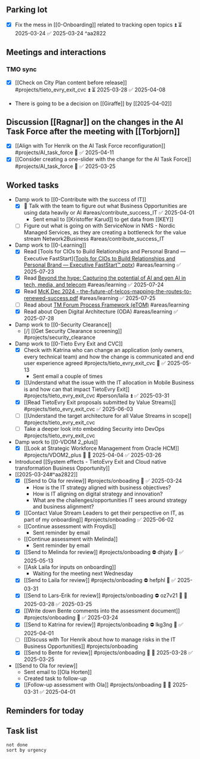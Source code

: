 ## Parking lot
* [x] Fix the mess in [[0-Onboarding]] related to tracking open topics ⏫ ⏳ 2025-03-24 ✅ 2025-03-24 ^aa2822
## Meetings and interactions
### TMO sync
* [x] [[Check on City Plan content before release]] #projects/tieto_evry_exit_cvc ⏫ ⏳ 2025-03-28 ✅ 2025-04-08
* There is going to be a decision on [[Giraffe]] by [[2025-04-02]]

## Discussion [[Ragnar]] on the changes in the AI Task Force after the meeting with [[Torbjorn]]
* [x] [[Align with Tor Henrik on the AI Task Force reconfiguration]] #projects/AI_task_force 🔼 ✅ 2025-04-11
* [x] [[Consider creating a one-slider with the change for the AI Task Force]] #projects/AI_task_force 🔼 ✅ 2025-03-25
## Worked tasks
* Damp work to [[0-Contribute with the success of IT]]
	* [x] 🔽 Talk with the team to figure out what Business Opportunities are using data heavily or AI #areas/contribute_success_IT ✅ 2025-04-01
		* Sent email to [[Kristoffer Karud]] to get data from [[KEY]] 
	* [ ] Figure out what is going on with ServiceNow in NMS - Nordic Managed Services, as they are creating a bottleneck for the value stream Network2Business #areas/contribute_success_IT
* Damp work to [[0-Learning]]
	* [x] Read [Tools for CIOs to Build Relationships and Personal Brand — Executive FastStart]([Tools for CIOs to Build Relationships and Personal Brand — Executive FastStart™.pptx](https://telenorgroup-my.sharepoint.com/:p:/r/personal/victor_mendivil_telenor_no/Documents/3-Resources/Tools%20for%20CIOs%20to%20Build%20Relationships%20and%20Personal%20Brand%20%E2%80%94%20Executive%20FastStart%E2%84%A2.pptx?d=we1b7fa9ec6cb4742bc5c944e84e866e8&csf=1&web=1&e=ADgpgG&wdOrigin=LOOP-WEB.PREVIEW.NT&wduihid=31650983-3e45-46aa-9c4f-a5df3560bbce&ct=1741853138962)) #areas/learning ✅ 2025-07-23
	* [x] Read [Beyond the hype: Capturing the potential of AI and gen AI in tech, media, and telecom](https://telenorgroup-my.sharepoint.com/:b:/r/personal/victor_mendivil_telenor_no/Documents/3-Resources/McKinsey%202024%20-%20beyond-the-hype-capturing-the-potential-of-ai-and-gen-ai-in-tmt.pdf?csf=1&web=1&e=7pev79) #areas/learning ✅ 2025-07-24
	* [x] Read [McK Dec 2024 - the-future-of-telcos-mapping-the-routes-to-renewed-success.pdf](https://telenorgroup-my.sharepoint.com/:b:/r/personal/victor_mendivil_telenor_no/Documents/2-Areas/Learning/McK%20Dec%202024%20-%20the-future-of-telcos-mapping-the-routes-to-renewed-success.pdf?csf=1&web=1&e=mizEW9) #areas/learning ✅ 2025-07-25
	* [ ] Read about [TM Forum Process Framework (eTOM)]([https://www.tmforum.org/oda/business-architecture-framework/process-framework-etom/](https://www.tmforum.org/oda/business-architecture-framework/process-framework-etom/)) #areas/learning 
	* [x] Read about Open Digital Architecture (ODA) #areas/learning ✅ 2025-07-28
* Damp work to [[0-Security Clearance]]
	* [/] [[Get Security Clearance screening]] #projects/security_clearance
* Damp work to [[0-Tieto Evry Exit and CVC]]
	* [x] Check with Katrina who can change an application (only owners, every technical team) and how the change is communicated and end user experience agreed #projects/tieto_evry_exit_cvc 🔼 ✅ 2025-05-13
		* Sent email a couple of times
	* [x] [[Understand what the issue with the IT allocation in Mobile Business is and how can that impact TietoEvry Exit]] #projects/tieto_evry_exit_cvc #person/laila ⏫ ✅ 2025-03-31
	* [x] [[Read TietoEvry Exit proposals submitted by Value Streams]] #projects/tieto_evry_exit_cvc ✅ 2025-06-03
	* [ ] [[Understand the target architecture for all Value Streams in scope]] #projects/tieto_evry_exit_cvc
	* [ ] Take a deeper look into embedding Security into DevOps #projects/tieto_evry_exit_cvc
* Damp work to [[0-VDOM 2_plus]]
	* [x] [[Look at Strategic Workforce Management from Oracle HCM]] #projects/VDOM2_plus 🔼 📅 2025-04-04 ✅ 2025-03-26
* Introduced [[System effects - TietoEvry Exit and Cloud native transformation Business Opportunity]]
* [[2025-03-24#^aa2822]]
	* [x] [[Send to Ola for review]] #projects/onboading 🔼 ✅ 2025-03-24
		* How is the IT strategy aligned with business objectives?
		* How is IT aligning on digital strategy and innovation?
		* What are the challenges/opportunities IT sees around strategy and business alignment?
	* [x] [[Contact Value Stream Leaders to get their perspective on IT, as part of my onboarding]] #projects/onboading ✅ 2025-06-02
	* [[Continue assessment with Froydis]] 
		* Sent reminder by email
	* [[Continue assessment with Melinda]]
		* Sent reminder by email
	* [x] [[Send to Melinda for review]] #projects/onboading ⛔ dhjaty 🔼 ✅ 2025-05-13
	* [[Ask Laila for inputs on onboarding]] 
		* Waiting for the meeting next Wednesday
	* [x] [[Send to Laila for review]] #projects/onboading ⛔ hefphl 🔼 ✅ 2025-03-31
	* [x] [[Send to Lars-Erik for review]] #projects/onboading ⛔ oz7v21 🔼 📅 2025-03-28 ✅ 2025-03-25
	* [x] [[Write down Bente comments into the assessment document]] #projects/onboading 🔼 ✅ 2025-03-24
	* [x] [[Send to Katrina for review]] #projects/onboading ⛔ lkg3ng 🔼 ✅ 2025-04-01
	* [ ] [[Discuss with Tor Henrik about how to manage risks in the IT Business Opportunities]] #projects/onboading
	* [x] [[Send to Bente for review]] #projects/onboading 🔼 📅 2025-03-28 ✅ 2025-03-25
* [[Send to Ola for review]]
	* Sent email to [[Ola Horten]]
	* Created task to follow-up
	* [x] [[Follow-up assessment with Ola]] #projects/onboading 🔼 📅 2025-03-31 ✅ 2025-04-01
## Reminders for today

## Task list
```tasks
not done 
sort by urgency
```
